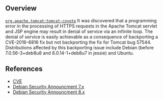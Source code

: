 ## Overview
[`org.apache.tomcat:tomcat-coyote`](http://search.maven.org/#search%7Cga%7C1%7Ca%3A%22tomcat-coyote%22)
It was discovered that a programming error in the processing of HTTPS requests in the Apache Tomcat servlet and JSP engine may result in denial of service via an infinite loop. The denial of service is easily achievable as a consequence of backporting a CVE-2016-6816 fix but not backporting the fix for Tomcat bug 57544. Distributions affected by this backporting issue include Debian (before 7.0.56-3+deb8u8 and 8.0.14-1+deb8u7 in jessie) and Ubuntu.

## References
- [CVE](https://web.nvd.nist.gov/view/vuln/detail?vulnId=CVE-2017-6056)
- [Debian Security Announcment 7.x](https://lists.debian.org/debian-security-announce/2017/msg00038.html)
- [Debian Security Announcment 8.x](https://lists.debian.org/debian-security-announce/2017/msg00039.html)
